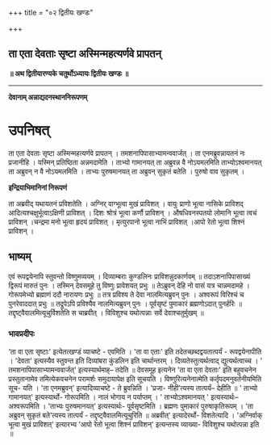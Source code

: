 +++
title = "०२ द्वितीयः खण्डः"

+++


## ता एता देवताः सृष्टा अस्मिन्महत्यर्णवे प्रापतन्

**॥ अथ द्वितीयारण्यके चतुर्थोऽध्यायः द्वितीयः खण्डः ॥**

****

**देवानाम् अन्नाद्यदनस्थाननिरूपणम्**

# **उपनिषत्**

ता एता देवताः सृष्टा अस्मिन्महत्यर्णवे प्रापतन् । तमशनापिपासाभ्यामन्ववार्जत् । ता एनमब्रुवन्नायतनं नः प्रजानीहि । यस्मिन् प्रतिष्ठिता अन्नमदामेति । ताभ्यो गामानयत् ता अब्रुवन्न वै नोऽयमलमिति ताभ्योऽश्वमानयत् ता अब्रुवन् न वै नोऽयमलमिति । ताभ्यः पुरुषमानयत् ता अब्रुवन् सुकृतं बतेति । पुरुषो वाव सुकृतम् ।

**इन्द्रियाभिमानिनां निरूपणं**

ता अब्रवीद् यथायतनं प्रविशतेति । अग्निर् वाग्भूत्वा मुखं प्राविशत् । वायुः प्राणो भूत्वा नासिके प्राविशद् आदित्यश्चक्षुर्भूत्वाऽक्षिणी प्राविशत् । दिशः श्रोत्रं भूत्वा कर्णौ प्राविशन् । औषधिवनस्पतयो लोमानि भूत्वा त्वचं प्राविशन् ।चन्द्रमा मनो भूत्वा हृदयं प्राविशत् । मृत्युरपानो भूत्वा नाभिं प्राविशत् ।आपो रेतो भूत्वा शिश्नं प्राविशन् ।

## भाष्यम्

एवं रूपद्वयेनापि स्तुवन्तो विष्णुमव्ययम् । दिव्याम्बराः कुण्डलिनः प्राविशन्नुदकार्णवम् ॥ तदाऽशनापिपासाख्यं द्विरूपं मारुतं पुनः । तस्मिन् देवसमूहे तु विष्णुः प्रावेशयत् प्रभुः ॥ तेऽब्रुवन् देहि नो वासं यत्र चान्नमदामहे । गोरूपमेभ्यो ब्रह्माणं ददौ नारायणः प्रभुः ॥ तत्र प्रविश्य ते देवा नालमित्यब्रुवन् पुनः । अश्वरूपं विरिश्चं च पुनरेवाददात् प्रभुः ॥ तद्रूपेऽपि प्रविश्यैव नालमित्यब्रुवन् पुनः । पूर्वसृष्टं पुमाकारं ब्रह्मणोऽदात् पुनर्हरिः ॥ तद्दृष्ट्वैवालमित्यूचुर्विशतेति स चाब्रवीत् । विविशुश्च यथोत्पन्नाः सर्वे देवाश्चतुर्मुखम् ॥

### **भावप्रदीपः**

‘ता वा एता सृष्टाः' इत्येतत्खण्डं व्याचष्टे - एवमिति । 'ता वा एताः' इति तदेतच्छब्दद्वयतात्पर्यं - रूपद्वयेनापीति । 'देवता' इत्यस्यैव स्तुवन्त इति दिव्यांबरा कुंडलिन इति चार्थान्तरम् । दिव्यतेस्तुत्यर्थत्वाद् द्युत्यर्थत्वाच्च । ' तमशनापिपासाभ्यामन्ववार्जत्' इत्यस्यार्थमाह्– तदेति ॥ देवसमूह इत्यनेन 'ता वा एता देवताः' इति बहुवचनेन प्रस्तुतानामेव तमित्येकवचनेन परामर्शः समुदायापेक्ष इति सूचयति । विष्णुरित्यनेनात्मेति कर्तृपदमनुवर्तनीयमिति सूच- यति । 'ता एनमब्रुवन्' इत्यादिव्याचष्टे - ते ब्रुवन्निति । 'प्रजा- नीही’त्यस्य तात्पर्यं– देहीति ॥ ' ताभ्यो गामानयत्' इत्यस्यार्थो- गोरूपमिति । नालं भोगाय न पर्याप्तम् । ' ताभ्योऽश्वमानयत् ' इत्यस्यार्थः– अश्वरूपमिति । 'ताभ्यः पुरुषमानयत्' इत्यस्यार्थः- पूर्वसृष्टमिति । ब्रह्मणः पुमाकारं पुरुषाकृतिरूपम् । 'ता अब्रुवन् सुकृतं बते'त्यस्य तात्पर्यं - तद्दृष्ट्वैवालमित्यूचुरिति ॥ अब्रवीत्' इत्यादेरर्थो- विशतेत्यादि । 'अग्निर्वाक् भूत्वा मुखं प्राविशत्' इत्यारभ्य ‘आपो रेतो भूत्वा शिश्नं प्राविशन्' इत्यन्तस्य व्याख्या- विविशुश्च यथोत्पन्ना इति ॥

